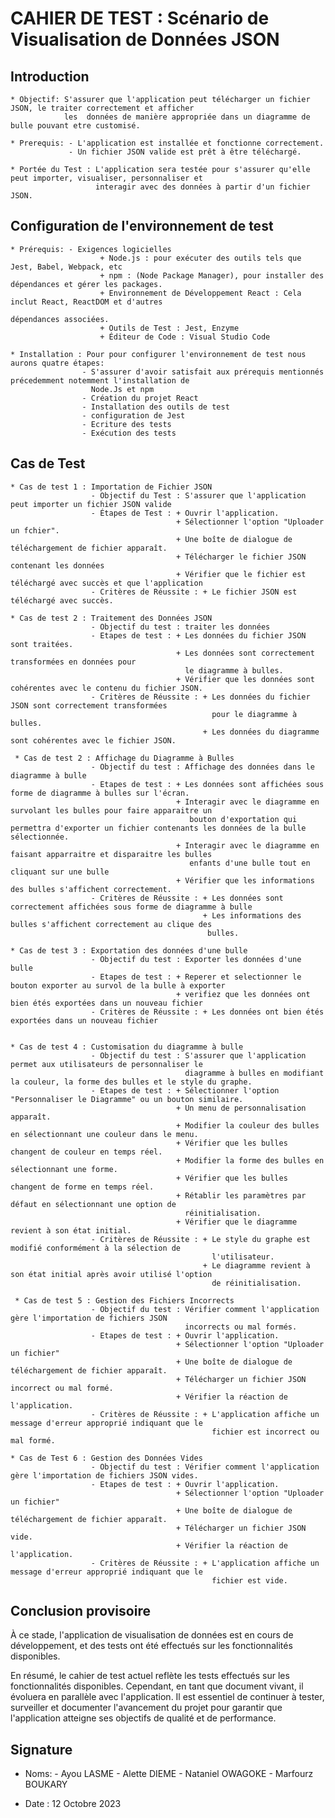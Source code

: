 # **CAHIER DE TEST : Scénario de Visualisation de Données JSON**

## Introduction

    * Objectif: S'assurer que l'application peut télécharger un fichier JSON, le traiter correctement et afficher 
                les  données de manière appropriée dans un diagramme de bulle pouvant etre customisé.

    * Prerequis: - L'application est installée et fonctionne correctement.
                 - Un fichier JSON valide est prêt à être téléchargé.
                
    * Portée du Test : L'application sera testée pour s'assurer qu'elle peut importer, visualiser, personnaliser et 
                       interagir avec des données à partir d'un fichier JSON.
    
## Configuration de l'environnement de test

    * Prérequis: - Exigences logicielles
                        + Node.js : pour exécuter des outils tels que Jest, Babel, Webpack, etc
                        + npm : (Node Package Manager), pour installer des dépendances et gérer les packages.
                        + Environnement de Développement React : Cela inclut React, ReactDOM et d'autres
                                                                 dépendances associées.
                        + Outils de Test : Jest, Enzyme 
                        + Éditeur de Code : Visual Studio Code
                
    * Installation : Pour pour configurer l'environnement de test nous aurons quatre étapes:
                    - S'assurer d'avoir satisfait aux prérequis mentionnés précedemment notemment l'installation de
                      Node.Js et npm
                    - Création du projet React
                    - Installation des outils de test
                    - configuration de Jest
                    - Ecriture des tests
                    - Exécution des tests

## Cas de Test

    * Cas de test 1 : Importation de Fichier JSON
                      - Objectif du Test : S'assurer que l'application peut importer un fichier JSON valide
                      - Étapes de Test : + Ouvrir l'application.
                                         + Sélectionner l'option "Uploader un fchier".
                                         + Une boîte de dialogue de téléchargement de fichier apparaît.
                                         + Télécharger le fichier JSON contenant les données
                                         + Vérifier que le fichier est téléchargé avec succès et que l'application
                      - Critères de Réussite : + Le fichier JSON est téléchargé avec succès.

    * Cas de test 2 : Traitement des Données JSON
                      - Objectif du test : traiter les données 
                      - Etapes de test : + Les données du fichier JSON sont traitées.
                                         + Les données sont correctement transformées en données pour 
                                           le diagramme à bulles.
                                         + Vérifier que les données sont cohérentes avec le contenu du fichier JSON.
                      - Critères de Réussite : + Les données du fichier JSON sont correctement transformées 
                                                 pour le diagramme à bulles.
                                               + Les données du diagramme sont cohérentes avec le fichier JSON.

     * Cas de test 2 : Affichage du Diagramme à Bulles
                      - Objectif du test : Affichage des données dans le diagramme à bulle
                      - Etapes de test : + Les données sont affichées sous forme de diagramme à bulles sur l'écran.
                                         + Interagir avec le diagramme en survolant les bulles pour faire apparaitre un 
                                            bouton d'exportation qui permettra d'exporter un fichier contenants les données de la bulle sélectionnée. 
                                         + Interagir avec le diagramme en faisant apparraitre et disparaitre les bulles 
                                            enfants d'une bulle tout en cliquant sur une bulle 
                                         + Vérifier que les informations des bulles s'affichent correctement.
                      - Critères de Réussite : + Les données sont correctement affichées sous forme de diagramme à bulle
                                               + Les informations des bulles s'affichent correctement au clique des     
                                                bulles.
                                            
    * Cas de test 3 : Exportation des données d'une bulle
                      - Objectif du test : Exporter les données d'une bulle
                      - Etapes de test : + Reperer et selectionner le bouton exporter au survol de la bulle à exporter
                                         + verifiez que les données ont bien étés exportées dans un nouveau fichier
                      - Critères de Réussite : + Les données ont bien étés exportées dans un nouveau fichier

                                         
    * Cas de test 4 : Customisation du diagramme à bulle 
                      - Objectif du test : S'assurer que l'application permet aux utilisateurs de personnaliser le 
                                           diagramme à bulles en modifiant la couleur, la forme des bulles et le style du graphe.
                      - Etapes de test : + Sélectionner l'option "Personnaliser le Diagramme" ou un bouton similaire.
                                         + Un menu de personnalisation apparaît.
                                         + Modifier la couleur des bulles en sélectionnant une couleur dans le menu.
                                         + Vérifier que les bulles changent de couleur en temps réel.
                                         + Modifier la forme des bulles en sélectionnant une forme.
                                         + Vérifier que les bulles changent de forme en temps réel.
                                         + Rétablir les paramètres par défaut en sélectionnant une option de 
                                           réinitialisation.
                                         + Vérifier que le diagramme revient à son état initial.
                      - Critères de Réussite : + Le style du graphe est modifié conformément à la sélection de 
                                                 l'utilisateur.
                                               + Le diagramme revient à son état initial après avoir utilisé l'option 
                                                 de réinitialisation.

     * Cas de test 5 : Gestion des Fichiers Incorrects
                      - Objectif du test : Vérifier comment l'application gère l'importation de fichiers JSON 
                                           incorrects ou mal formés.
                      - Etapes de test : + Ouvrir l'application.
                                         + Sélectionner l'option "Uploader un fichier" 
                                         + Une boîte de dialogue de téléchargement de fichier apparaît.
                                         + Télécharger un fichier JSON incorrect ou mal formé.
                                         + Vérifier la réaction de l'application.
                      - Critères de Réussite : + L'application affiche un message d'erreur approprié indiquant que le 
                                                 fichier est incorrect ou mal formé.

    * Cas de Test 6 : Gestion des Données Vides
                      - Objectif du test : Vérifier comment l'application gère l'importation de fichiers JSON vides.
                      - Etapes de test : + Ouvrir l'application.
                                         + Sélectionner l'option "Uploader un fichier" 
                                         + Une boîte de dialogue de téléchargement de fichier apparaît.
                                         + Télécharger un fichier JSON vide.
                                         + Vérifier la réaction de l'application.
                      - Critères de Réussite : + L'application affiche un message d'erreur approprié indiquant que le 
                                                 fichier est vide.

## Conclusion provisoire

À ce stade, l'application de visualisation de données est en cours de développement, et des tests ont été effectués sur les fonctionnalités disponibles. 

En résumé, le cahier de test actuel reflète les tests effectués sur les fonctionnalités disponibles. Cependant, en tant que document vivant, il évoluera en parallèle avec l'application. Il est essentiel de continuer à tester, surveiller et documenter l'avancement du projet pour garantir que l'application atteigne ses objectifs de qualité et de performance.

## Signature
 
   * Noms: - Ayou LASME
           - Alette DIEME
           - Nataniel OWAGOKE
           - Marfourz BOUKARY

   * Date : 12 Octobre 2023
    



    

                                               





